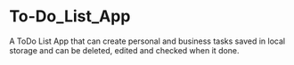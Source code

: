 # To-Do_List_App
A ToDo List App that can create personal and business tasks saved in local storage and can be deleted, edited and checked when it done.
